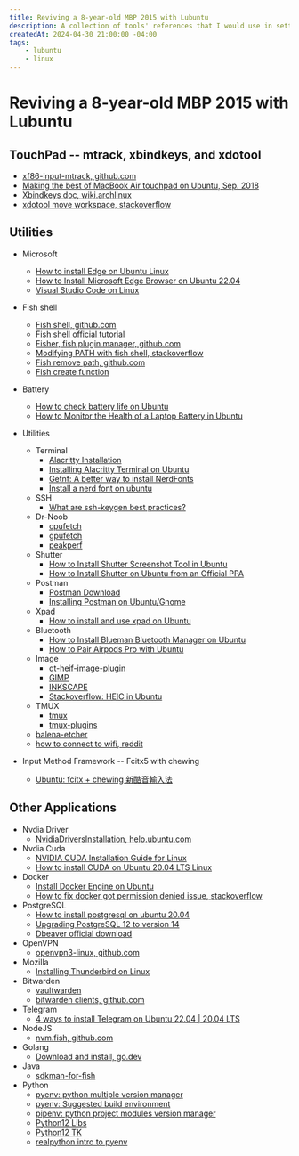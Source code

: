 ```yaml
---
title: Reviving a 8-year-old MBP 2015 with Lubuntu
description: A collection of tools' references that I would use in setting up a linux computer.
createdAt: 2024-04-30 21:00:00 -04:00
tags:
    - lubuntu
    - linux
---
```


# Reviving a 8-year-old MBP 2015 with Lubuntu

## TouchPad -- mtrack, xbindkeys, and xdotool
- [xf86-input-mtrack, github.com](https://github.com/p2rkw/xf86-input-mtrack)
- [Making the best of MacBook Air touchpad on Ubuntu, Sep. 2018](https://int3ractive.com/blog/2018/make-the-best-of-macbook-touchpad-on-ubuntu/)
- [Xbindkeys doc, wiki.archlinux](https://wiki.archlinux.org/title/Xbindkeys)
- [xdotool move workspace, stackoverflow](https://unix.stackexchange.com/questions/507093/how-do-i-move-move-to-the-next-workspace-using-command-line)

## Utilities
- Microsoft
    - [How to install Edge on Ubuntu Linux](https://www.omgubuntu.co.uk/2021/01/how-to-install-edge-on-ubuntu-linux)
    - [How to Install Microsoft Edge Browser on Ubuntu 22.04
](https://linuxhint.com/install-microsoft-edge-browser-ubuntu/)
    - [Visual Studio Code on Linux
](https://code.visualstudio.com/docs/setup/linux)

- Fish shell
    - [Fish shell, github.com](https://github.com/fish-shell/fish-shell)
    - [Fish shell official tutorial](https://fishshell.com/docs/current/tutorial.html)
    - [Fisher, fish plugin manager, github.com](https://github.com/jorgebucaran/fisher)
    - [Modifying PATH with fish shell, stackoverflow](https://stackoverflow.com/questions/26208231/modifying-path-with-fish-shell)
    - [Fish remove path, github.com](https://github.com/fish-shell/fish-shell/issues/8604)
    - [Fish create function](https://medium.com/@yowats0n/creating-a-global-function-in-fish-shell-238b571dc6df)

- Battery
    - [How to check battery life on Ubuntu
](https://linuxconfig.org/how-to-check-battery-life-on-ubuntu)
    - [How to Monitor the Health of a Laptop Battery in Ubuntu
](https://linuxhint.com/monitor-_health-_laptop_battery_ubuntu/)

- Utilities
    - Terminal
        - [Alacritty Installation](https://github.com/alacritty/alacritty/blob/master/INSTALL.md#debianubuntu)
        - [Installing Alacritty Terminal on Ubuntu](https://techviewleo.com/install-and-configure-alacritty-terminal-on-ubuntu/)
        - [Getnf: A better way to install NerdFonts](https://github.com/ronniedroid/getnf)
        - [Install a nerd font on ubuntu](https://gist.github.com/matthewjberger/7dd7e079f282f8138a9dc3b045ebefa0)
    - SSH
        - [What are ssh-keygen best practices?](https://security.stackexchange.com/questions/143442/what-are-ssh-keygen-best-practices)
    - Dr-Noob
        - [cpufetch](https://github.com/Dr-Noob/cpufetch)
        - [gpufetch](https://github.com/Dr-Noob/gpufetch)
        - [peakperf](https://github.com/Dr-Noob/peakperf)
    - Shutter
        - [How to Install Shutter Screenshot Tool in Ubuntu
](https://itsfoss.com/install-shutter-ubuntu/)
        - [How to Install Shutter on Ubuntu from an Official PPA](https://www.omgubuntu.co.uk/2021/08/install-shutter-on-ubuntu-ppa)
    - Postman
        - [Postman Download](https://www.postman.com/downloads/)
        - [Installing Postman on Ubuntu/Gnome](https://gist.github.com/pmkay/75faa1b926ba06416d0e44a29a584940)
    - Xpad
        - [How to install and use xpad on Ubuntu](https://linuxhint.com/install-and-use-xpad-ubuntu/)
    - Bluetooth
        - [How to Install Blueman Bluetooth Manager on Ubuntu](https://techsphinx.com/linux/install-blueman-ubuntu/)
        - [How to Pair Airpods Pro with Ubuntu](https://fedingo.com/how-to-pair-airpods-pro-with-ubuntu/)
    - Image
        - [qt-heif-image-plugin](https://github.com/jakar/qt-heif-image-plugin)
        - [GIMP](https://www.gimp.org/)
        - [INKSCAPE](https://inkscape.org/)
        - [Stackoverflow: HEIC in Ubuntu](https://askubuntu.com/questions/958355/any-app-on-ubuntu-to-open-and-or-convert-heif-pictures-heic-high-efficiency-i)
    - TMUX
        - [tmux](https://github.com/tmux/tmux)
        - [tmux-plugins](https://github.com/tmux-plugins/tpm)
    - [balena-etcher](https://github.com/balena-io/etcher#debian-and-ubuntu-based-package-repository-gnulinux-x86x64)
    - [how to connect to wifi, reddit](https://www.reddit.com/r/Lubuntu/comments/xobecy/how_to_connect_to_wifi_on_lubuntu/)

- Input Method Framework -- Fcitx5 with chewing
    - [Ubuntu: fcitx + chewing 新酷音輸入法](https://gist.github.com/tanyuan/c0d4ee15cf0c9c93da28cc1cf0ff87b3)

## Other Applications
- Nvdia Driver
    - [NvidiaDriversInstallation, help.ubuntu.com](https://help.ubuntu.com/community/NvidiaDriversInstallation)
- Nvdia Cuda
    - [NVIDIA CUDA Installation Guide for Linux](https://docs.nvidia.com/cuda/cuda-installation-guide-linux/index.html#ubuntu)
    - [How to install CUDA on Ubuntu 20.04 LTS Linux](https://linux.how2shout.com/how-to-install-cuda-on-ubuntu-20-04-lts-linux/)
- Docker
    - [Install Docker Engine on Ubuntu](https://docs.docker.com/engine/install/ubuntu/)
    - [How to fix docker got permission denied issue, stackoverflow](https://stackoverflow.com/questions/48957195/how-to-fix-docker-got-permission-denied-issue)
- PostgreSQL
    - [How to install postgresql on ubuntu 20.04](https://www.digitalocean.com/community/tutorials/how-to-install-postgresql-on-ubuntu-20-04-quickstart)
    - [Upgrading PostgreSQL 12 to version 14](https://maas.io/docs/upgrading-postgresql-12-to-version-14)
    - [Dbeaver official download](https://dbeaver.io/download/)
- OpenVPN
    - [openvpn3-linux, github.com](https://github.com/OpenVPN/openvpn3-linux/)
- Mozilla
    - [Installing Thunderbird on Linux
](https://support.mozilla.org/en-US/kb/installing-thunderbird-linux)
- Bitwarden
    - [vaultwarden](https://github.com/dani-garcia/vaultwarden)
    - [bitwarden clients, github.com](https://github.com/bitwarden/clients)
- Telegram
    - [4 ways to install Telegram on Ubuntu 22.04 | 20.04 LTS](https://linux.how2shout.com/how-to-install-telegram-on-ubuntu-22-04-20-04-lts/)
- NodeJS
    - [nvm.fish, github.com](https://github.com/jorgebucaran/nvm.fish)
- Golang
    - [Download and install, go.dev](https://go.dev/doc/install)
- Java
    - [sdkman-for-fish](https://github.com/reitzig/sdkman-for-fish)
- Python
    - [pyenv: python multiple version manager](https://github.com/pyenv/pyenv)
    - [pyenv: Suggested build environment](https://github.com/pyenv/pyenv/wiki)
    - [pipenv: python project modules version manager](https://pipenv.pypa.io/en/latest/installation/)
    - [Python12 Libs](https://www.linuxcapable.com/install-python-3-12-on-ubuntu-linux/)
    - [Python12 TK](https://github.com/pyenv/pyenv/issues/94)
    - [realpython intro to pyenv](https://realpython.com/intro-to-pyenv/)
